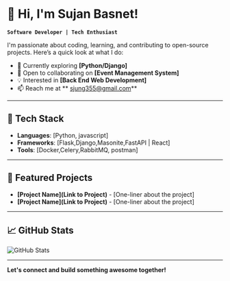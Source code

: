 # 👋 Hi, I'm Sujan Basnet!

**`Software Developer | Tech Enthusiast`**

I'm passionate about coding, learning, and contributing to open-source projects. Here’s a quick look at what I do:

- 🌱 Currently exploring **[Python/Django]**
- 👯 Open to collaborating on **[Event Management System]**
- 💡 Interested in **[Back End Web Development]**
- 📫 Reach me at ** sjung355@gmail.com**

---

## 🔧 Tech Stack

- **Languages**: [Python, javascript]
- **Frameworks**: [Flask,Django,Masonite,FastAPI | React]
- **Tools**: [Docker,Celery,RabbitMQ, postman]

---

## 🚀 Featured Projects

- **[Project Name](Link to Project)** - [One-liner about the project]
- **[Project Name](Link to Project)** - [One-liner about the project]

---

## 📈 GitHub Stats

![GitHub Stats](https://github-readme-stats.vercel.app/api?username=yourusername&show_icons=true&theme=default)

---

**Let's connect and build something awesome together!**
